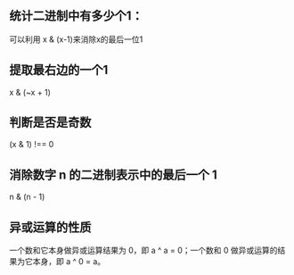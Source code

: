 ## 统计二进制中有多少个1：
可以利用 x & (x-1)来消除x的最后一位1

## 提取最右边的一个1
x & (~x + 1)

## 判断是否是奇数
(x & 1) !== 0

## 消除数字 n 的二进制表示中的最后一个 1
n & (n - 1)

## 异或运算的性质
一个数和它本身做异或运算结果为 0，即 a ^ a = 0；一个数和 0 做异或运算的结果为它本身，即 a ^ 0 = a。